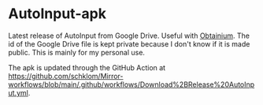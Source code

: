 # AutoInput-apk
Latest release of AutoInput from Google Drive. Useful with [Obtainium](https://github.com/ImranR98/Obtainium).
The id of the Google Drive file is kept private because I don't know if it is made public.
This is mainly for my personal use.

The apk is updated through the GitHub Action at https://github.com/schklom/Mirror-workflows/blob/main/.github/workflows/Download%2BRelease%20AutoInput.yml.
